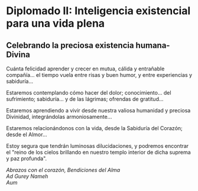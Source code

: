 # Diplomado II: Inteligencia existencial para una vida plena
## Celebrando la preciosa existencia humana-Divina

Cuánta felicidad aprender y crecer en mutua, cálida y entrañable compañía... el tiempo vuela entre risas y buen humor, y entre experiencias y sabiduría...

Estaremos contemplando cómo hacer del dolor; conocimiento... del sufrimiento; sabiduría... y de las lágrimas; ofrendas de gratitud...

Estaremos aprendiendo a vivir desde nuestra valiosa humanidad y preciosa Divinidad, integrándolas armoniosamente...

Estaremos relacionándonos con la vida, desde la Sabiduría del Corazón; desde el Almor...

Estoy segura que tendrán luminosas dilucidaciones, y podremos encontrar el "reino de los cielos brillando en nuestro templo interior de dicha suprema y paz profunda".

_Abrazos con el corazón, Bendiciones del Alma  
Ad Gurey Nameh  
Aum_

